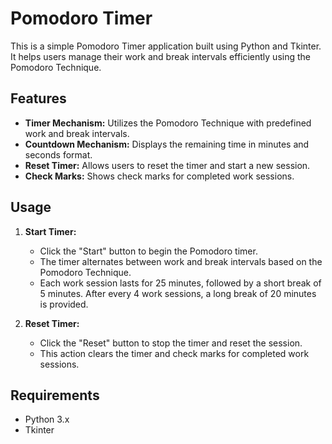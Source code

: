 # Pomodoro Timer

This is a simple Pomodoro Timer application built using Python and Tkinter. It helps users manage their work and break intervals efficiently using the Pomodoro Technique.

## Features

- **Timer Mechanism:** Utilizes the Pomodoro Technique with predefined work and break intervals.
- **Countdown Mechanism:** Displays the remaining time in minutes and seconds format.
- **Reset Timer:** Allows users to reset the timer and start a new session.
- **Check Marks:** Shows check marks for completed work sessions.

## Usage

1. **Start Timer:**
   - Click the "Start" button to begin the Pomodoro timer.
   - The timer alternates between work and break intervals based on the Pomodoro Technique.
   - Each work session lasts for 25 minutes, followed by a short break of 5 minutes. After every 4 work sessions, a long break of 20 minutes is provided.

2. **Reset Timer:**
   - Click the "Reset" button to stop the timer and reset the session.
   - This action clears the timer and check marks for completed work sessions.

## Requirements

- Python 3.x
- Tkinter
